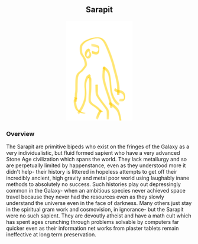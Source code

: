
<h2 align="center">Sarapit
</h2>
<p align="center">
<img src="https://github.com/Insculpo/Sandbox_Galaxy/blob/Galactic/Stellar_Abyss_Setting_Bible/Photo_Directory/Sarapit.png" width="180" height="270">
</p>

### Overview

The Sarapit are primitive bipeds who exist on the fringes of the Galaxy as a very individualistic, but fluid formed sapient who have a very advanced Stone Age civilization which spans the world.  They lack metallurgy and so are perpetually limited by happenstance, even as they understood more it didn't help- their history is littered in hopeless attempts to get off their incredibly ancient, high gravity and metal poor world using laughably inane methods to absolutely no success.  Such histories play out depressingly common in the Galaxy- when an ambitious species never achieved space travel because they never had the resources even as they slowly understand the universe even in the face of darkness.  Many others just stay in the spiritual gram work and cosmovision, in ignorance- but the Sarapit were no such sapient.  They are devoutly atheist and have a math cult which has spent ages crunching through problems solvable by computers far quicker even as their information net works from plaster tablets remain ineffective at long term preservation.  
